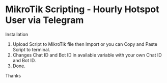 # MikroTik Scripting - Hourly Hotspot User via Telegram

Installation
1. Upload Script to MikroTik file then Import or you can Copy and Paste Script to terminal.
2. Changes Chat ID and Bot ID in available variable with your own Chat ID and Bot ID.
3. Done.

Thanks
